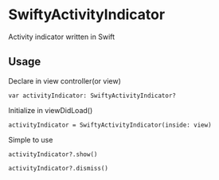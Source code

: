 # SwiftyActivityIndicator

Activity indicator written in Swift 

## Usage 

Declare in view controller(or view)
<!-- Separate code from list -->
    var activityIndicator: SwiftyActivityIndicator?

Initialize in viewDidLoad()
<!-- Separate code from list -->
    activityIndicator = SwiftyActivityIndicator(inside: view)

Simple to use
<!-- Separate code from list -->

    activityIndicator?.show()

    activityIndicator?.dismiss()

